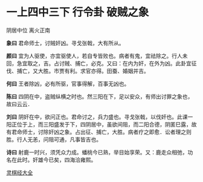 # 一上四中三下 行令卦 破贼之象

阴居中位 离火正南

**象曰** 君命师士，讨贼奸凶。寻戈张戟，大有所从。

**颜曰** 宜为人驱使，亦宜驱使人，若自专皆败也。病者有鬼，宜祛除之。行人未回，急宜取之，吉。占讨贼、捕亡，必克。又曰：在内为奸，在外为凶。此卦宜征伐、捕亡，又大胜。市贾有利。求官亦得。田蚕、婚姻并吉。

**何曰** 王者除凶，必有所驱，官事得解，百事无凶也。

**陈曰** 四阴在中，盗贼纵横之时也。然三阳在下，足以安众，有师出讨罪之象也，故曰云云．

**刘曰** 阴奸在中，欲问正也。君命讨之，兵力盛也。寻戈张戟，以伐奸也。此课一阳正位于上，而三阳盛发于下，四阴居中，虽欲间阻，而二阳合德，阴匿巳露，故有君命师士，讨除奸凶之象。占出征、捕亡，大胜。病者疗之即愈．讼者理之则胜。行人无恙，问阻可通，凡事皆吉也。

**诗曰** 射鹿一时兴，须凭众力成。蟠桃今已熟，举目始享荣。又：鹿走众相弛，功名在此时。奸雄今已矣，四海洽雍熙。

[灵棋经大全](README.md)
